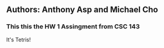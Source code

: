 ## Authors: Anthony Asp and Michael Cho
### This this the HW 1 Assingment from CSC 143

It's Tetris!
